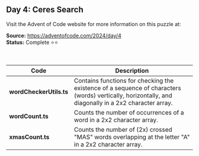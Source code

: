 ## Day 4: Ceres Search

Visit the Advent of Code website for more information on this puzzle at:

**Source:** https://adventofcode.com/2024/day/4<br>
**Status:** Complete ⭐⭐

<br>

| Code | Description |
| --- | --- |
| **wordCheckerUtils.ts** | Contains functions for checking the existence of a sequence of characters (words) vertically, horizontally, and diagonally in a 2x2 character array. |
| **wordCount.ts** | Counts the number of occurrences of a word in a 2x2 character array. |
| **xmasCount.ts** | Counts the number of (2x) crossed "MAS" words overlapping at the letter "A" in a 2x2 character array. |
